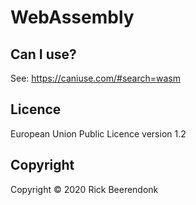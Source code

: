 # WebAssembly

## Can I use?

See: https://caniuse.com/#search=wasm

## Licence

European Union Public Licence version 1.2

## Copyright

Copyright © 2020 Rick Beerendonk
